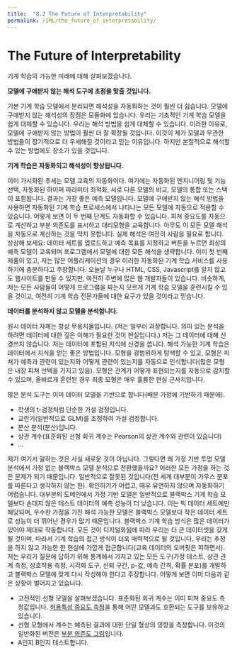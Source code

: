 ```yaml
---
title:  "8.2 The Future of Interpretability"
permalink: /IML/the_future_of_interpretability/
---
```


# The Future of Interpretability

기계 학습의 가능한 미래에 대해 살펴보겠습니다.


**모델에 구애받지 않는 해석 도구에 초점을 맞출 것입니다.**

기본 기계 학습 모델에서 분리되면 해석성을 자동화하는 것이 훨씬 더 쉽습니다.
모델에 구애받지 않는 해석성의 장점은 모듈화에 있습니다.
우리는 기초적인 기계 학습 모델을 쉽게 대체할 수 있습니다.
우리는 해석 방법을 쉽게 대체할 수 있습니다.
이러한 이유로, 모델에 구애받지 않는 방법이 훨씬 더 잘 확장될 것입니다.
이것이 제가 모델과 무관한 방법들이 장기적으로 더 우세해질 것이라고 믿는 이유입니다.
하지만 본질적으로 해석할 수 있는 방법에도 장소가 있을 것입니다.


**기계 학습은 자동화되고 해석성이 향상됩니다.**

이미 가시화된 추세는 모델 교육의 자동화이다.
여기에는 자동화된 엔지니어링 및 기능 선택, 자동화된 하이퍼 파라미터 최적화, 서로 다른 모델의 비교, 모델의 통합 또는 스택이 포함됩니다.
결과는 가장 좋은 예측 모델입니다.
모델에 구애받지 않는 해석 방법을 사용하면 자동화된 기계 학습 프로세스에서 나타나는 모든 모델에 자동으로 적용할 수 있습니다.
어떻게 보면 이 두 번째 단계도 자동화할 수 있습니다.
피쳐 중요도를 자동으로 계산하고 부분 의존도를 표시하고 대리모형을 교육합니다.
아무도 이 모든 모델 해석을 자동으로 계산하는 것을 막지 못합니다.
실제 해석은 여전히 사람을 필요로 합니다.
상상해 보세요: 데이터 세트를 업로드하고 예측 목표를 지정하고 버튼을 누르면 최상의 예측 모델이 교육되며 프로그램에서 모델에 대한 모든 해석을 생략합니다.
이미 첫 번째 제품이 있고, 저는 많은 어플리케이션의 경우 이러한 자동화된 기계 학습 서비스를 사용하기에 충분하다고 주장합니다.
오늘날 누구나 HTML, CSS, Javascript를 알지 않고도 웹사이트를 만들 수 있지만, 여전히 주변에 많은 웹 개발자들이 있습니다.
비슷하게, 저는 모든 사람들이 어떻게 프로그램을 짜는지 모르게 기계 학습 모델을 훈련시킬 수 있을 것이고, 여전히 기계 학습 전문가들에 대한 요구가 있을 것이라고 믿습니다.


**데이터를 분석하지 않고 모델을 분석합니다.**

원시 데이터 자체는 항상 무용지물입니다.
(저는 일부러 과장합니다.
의미 있는 분석을 하려면 데이터에 대한 깊은 이해가 필요한 것이 현실입니다.)
저는 그 데이터에 대해 신경쓰지 않습니다.
저는 데이터에 포함된 지식에 신경을 씁니다.
해석 가능한 기계 학습은 데이터에서 지식을 얻는 좋은 방법입니다.
모형을 광범위하게 탐색할 수 있고, 모형은 피쳐가 예측과 관련이 있는지와 어떻게 관련이 있는지를 자동으로 인식합니다(많은 모형은 내장 피쳐 선택을 가지고 있음). 모형은 관계가 어떻게 표현되는지를 자동으로 감지할 수 있으며, 올바르게 훈련된 경우 최종 모형은 매우 훌륭한 현실 근사치입니다.


많은 분석 도구는 이미 데이터 모델을 기반으로 합니다(배분 가정에 기반하기 때문에).

- 학생의 t-검정처럼 단순한 가설 검정입니다.
- 교란기(일반적으로 GLM)를 조정하여 가설 검정합니다.
- 분산 분석(분산)입니다.
- 상관 계수(표준화된 선형 회귀 계수는 Pearson의 상관 계수와 관련이 있습니다)
- ...

제가 여기서 말하는 것은 사실 새로운 것이 아닙니다.
그렇다면 왜 가정 기반 투명 모델 분석에서 가정 없는 블랙박스 모델 분석으로 전환했을까요?
이러한 모든 가정을 하는 것은 문제가 되기 때문입니다.
일반적으로 잘못된 것입니다(전 세계 대부분이 가우스 분포를 따른다고 생각하지 않는 한). 확인하기가 어렵고, 매우 유연하지 않으며 자동화하기 어렵습니다.
대부분의 도메인에서 가정 기반 모델은 일반적으로 블랙박스 기계 학습 모델보다 손대지 않은 테스트 데이터의 예측 성능이 더 낮습니다.
이는 빅 데이터 세트에만 해당되며, 우수한 가정을 가진 해석 가능한 모델은 블랙박스 모델보다 작은 데이터 세트로 성능이 더 뛰어난 경우가 많기 때문입니다.
블랙박스 기계 학습 방식은 많은 데이터가 있어야 제대로 작동합니다.
모든 것이 디지털화됨에 따라 우리는 더 큰 데이터셋을 갖게 될 것이며, 따라서 기계 학습의 접근 방식이 더욱 매력적으로 될 것입니다.
우리는 추정을 하지 않고 가능한 한 현실에 가깝게 접근합니다(교육 데이터의 오버핏은 피하면서).
저는 우리가 질문에 답하기 위해 통계에서 가지고 있는 모든 도구(가정 테스트, 상관 관계 측정, 상호작용 측정, 시각화 도구, 신뢰 구간, p-값, 예측 간격, 확률 분포)를 개발하고 블랙박스 모델에 맞게 다시 작성해야 한다고 주장합니다.
어떻게 보면 이미 다음과 같은 상황이 벌어지고 있습니다.

- 고전적인 선형 모델을 살펴보겠습니다. 표준화된 회귀 계수는 이미 피쳐 중요도 측정값입니다.
[허용특성 중요도 측정](#feature-importance)을 통해 어떤 모델과도 호환되는 도구를 보유하고 있습니다.
- 선형 모형에서 계수는 예측된 결과에 대한 단일 형상의 영향을 측정합니다.
이것의 일반화된 버전은 [부분 의존도 그림](#pdp)입니다.
- A인지 B인지 테스트합니다.